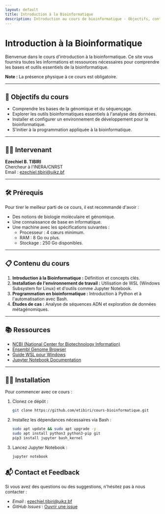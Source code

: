```yaml
---
layout: default
title: Introduction à la Bioinformatique
description: Introduction au cours de bioinformatique - Objectifs, contenu, ressources et outils.
---
```


# Introduction à la Bioinformatique

Bienvenue dans le cours d'introduction à la bioinformatique. Ce site vous fournira toutes les informations et ressources nécessaires pour comprendre les bases et outils essentiels de la bioinformatique.

**Note :** La présence physique à ce cours est obligatoire.

---

## 🚀 Objectifs du cours

- Comprendre les bases de la génomique et du séquençage.
- Explorer les outils bioinformatiques essentiels à l'analyse des données.
- Installer et configurer un environnement de développement pour la bioinformatique.
- S'initier à la programmation appliquée à la bioinformatique.

---

## 👨‍🏫 Intervenant

**Ezechiel B. TIBIRI**  
Chercheur à l'INERA/CNRST  
Email : [ezechiel.tibiri@ujkz.bf](mailto:ezechiel.tibiri@ujkz.bf)

---

## 🛠️ Prérequis

Pour tirer le meilleur parti de ce cours, il est recommandé d'avoir :

- Des notions de biologie moléculaire et génomique.
- Une connaissance de base en informatique.
- Une machine avec les spécifications suivantes :
  - Processeur : 4 cœurs minimum.
  - RAM : 8 Go ou plus.
  - Stockage : 250 Go disponibles.

---

## 📋 Contenu du cours

1. **Introduction à la Bioinformatique :** Définition et concepts clés.
2. **Installation de l'environnement de travail :** Utilisation de WSL (Windows Subsystem for Linux) et d'outils comme Jupyter Notebook.
3. **Programmation en bioinformatique :** Introduction à Python et à l'automatisation avec Bash.
4. **Études de cas :** Analyse de séquences ADN et exploration de données métagénomiques.

---

## 📚 Ressources

- [NCBI (National Center for Biotechnology Information)](https://www.ncbi.nlm.nih.gov)
- [Ensembl Genome Browser](https://www.ensembl.org)
- [Guide WSL pour Windows](https://learn.microsoft.com/en-us/windows/wsl/)
- [Jupyter Notebook Documentation](https://jupyter.org/documentation)

---

## 🧑‍💻 Installation

Pour commencer avec ce cours :

1. Clonez ce dépôt :

   ```bash
   git clone https://github.com/etibiri/cours-bioinformatique.git
   ```

2. Installez les dépendances nécessaires via Bash :

   ```bash
   sudo apt update && sudo apt upgrade -y
   sudo apt install python3 python3-pip git
   pip3 install jupyter bash_kernel
   ```
3. Lancez Jupyter Notebook :

   ```bash
   jupyter notebook
   ```
## 📬 Contact et Feedback

Si vous avez des questions ou des suggestions, n'hésitez pas à nous contacter :
   - *Email* : [ezechiel.tibiri@ujkz.bf](mailto:ezechiel.tibiri@ujkz.bf)
   - *GitHub Issues* : [Ouvrir une issue](https://github.com/etibiri/cours-bioinformatique/issues)
